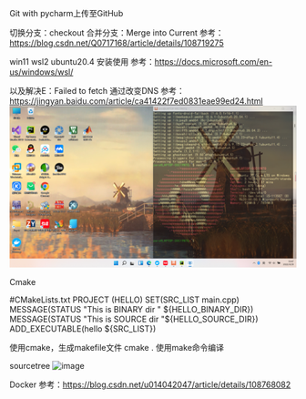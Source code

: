 Git with pycharm上传至GitHub

切换分支：checkout
合并分支：Merge into Current
参考：https://blog.csdn.net/Q0717168/article/details/108719275

win11 wsl2 ubuntu20.4 安装使用
参考：https://docs.microsoft.com/en-us/windows/wsl/

以及解决E：Failed to fetch  通过改变DNS
参考：https://jingyan.baidu.com/article/ca41422f7ed0831eae99ed24.html
![img_2.png](img_2.png)


Cmake 

#CMakeLists.txt
PROJECT (HELLO)
SET(SRC_LIST main.cpp)
MESSAGE(STATUS "This is BINARY dir " ${HELLO_BINARY_DIR})
MESSAGE(STATUS "This is SOURCE dir "${HELLO_SOURCE_DIR})
ADD_EXECUTABLE(hello ${SRC_LIST})

使⽤cmake，⽣成makefile⽂件
cmake .
使⽤make命令编译


sourcetree
![image](https://user-images.githubusercontent.com/82080108/166846912-f061b956-90dc-48c1-99f0-a46b50e278e3.png)


Docker
参考：https://blog.csdn.net/u014042047/article/details/108768082

